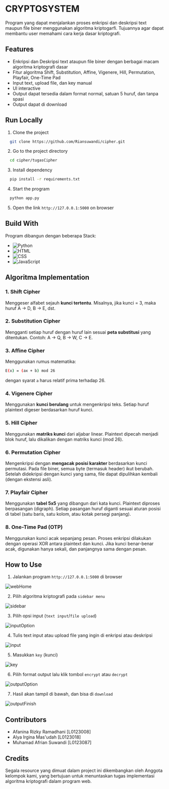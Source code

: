 # **CRYPTOSYSTEM**

Program yang dapat menjalankan proses enkripsi dan deskripsi text maupun file biner menggunakan algoritma kriptogarfi. Tujuannya agar dapat membantu user memahami cara kerja dasar kriptografi.

## Features

- Enkripsi dan Deskripsi text ataupun file biner dengan berbagai macam algoritma kriptografi dasar
- Fitur algoritma Shift, Substitution, Affine, Vigenere, Hill, Permutation, Playfair, One-Time Pad
- Input text, upload file, dan key manual
- UI interactive
- Output dapat tersedia dalam format normal, satuan 5 huruf, dan tanpa spasi
- Output dapat di download

## Run Locally

1. Clone the project
```bash
  git clone https://github.com/Riansuwandi/cipher.git
```

2. Go to the project directory
```bash
  cd cipher/tugasCipher
```

3. Install dependency
```bash
  pip install -r requirements.txt
```

4. Start the program
```bash
  python app.py
```

5. Open the link `http://127.0.0.1:5000` on browser

## Build With

Program dibangun dengan beberapa Stack:

- ![Python](https://img.shields.io/badge/python-3776AB?style=for-the-badge&logo=python&logoColor=white)
- ![HTML](https://img.shields.io/badge/html5-E34F26?style=for-the-badge&logo=html5&logoColor=white)
- ![CSS](https://img.shields.io/badge/css3-1572B6?style=for-the-badge&logo=css3&logoColor=white)
- ![JavaScript](https://img.shields.io/badge/javascript-F7DF1E?style=for-the-badge&logo=javascript&logoColor=black)
## Algoritma Implementation 

### 1. Shift Cipher
Menggeser alfabet sejauh **kunci tertentu**. Misalnya, jika kunci = 3, maka huruf A → D, B → E, dst.

### 2. Substitution Cipher
Mengganti setiap huruf dengan huruf lain sesuai **peta substitusi** yang ditentukan. Contoh: A → Q, B → W, C → E.

### 3. Affine Cipher
Menggunakan rumus matematika:  
```bash
E(x) = (ax + b) mod 26
```  
dengan syarat `a` harus relatif prima terhadap 26.

### 4. Vigenere Cipher
Menggunakan **kunci berulang** untuk mengenkripsi teks. Setiap huruf plaintext digeser berdasarkan huruf kunci.

### 5. Hill Cipher
Menggunakan **matriks kunci** dari aljabar linear. Plaintext dipecah menjadi blok huruf, lalu dikalikan dengan matriks kunci (mod 26).

### 6. Permutation Cipher
Mengenkripsi dengan **mengacak posisi karakter** berdasarkan kunci permutasi. Pada file biner, semua byte (termasuk header) ikut berubah. Setelah didekripsi dengan kunci yang sama, file dapat dipulihkan kembali (dengan ekstensi asli).

### 7. Playfair Cipher
Menggunakan **tabel 5x5** yang dibangun dari kata kunci. Plaintext diproses berpasangan (digraph). Setiap pasangan huruf diganti sesuai aturan posisi di tabel (satu baris, satu kolom, atau kotak persegi panjang).

### 8. One-Time Pad (OTP)
Menggunakan kunci acak sepanjang pesan. Proses enkripsi dilakukan dengan operasi XOR antara plaintext dan kunci. Jika kunci benar-benar acak, digunakan hanya sekali, dan panjangnya sama dengan pesan.

## How to Use

1. Jalankan program `http://127.0.0.1:5000` di browser

![webHome](https://github.com/user-attachments/assets/17792328-cef2-4bb7-baa6-10e61e257280)

2. Pilih algoritma kriptografi pada `sidebar menu`

![sidebar](https://github.com/user-attachments/assets/3f4a9e92-afd6-415d-9999-ddabb1ea59d7)

3. Pilih opsi input (`text input`/`file upload`)

![inputOption](https://github.com/user-attachments/assets/769114aa-66ed-47bd-8b47-dfe3632dd09d)

4. Tulis text input atau upload file yang ingin di enkripsi atau deskripsi

![input](https://github.com/user-attachments/assets/9fdf68d5-d3c5-464a-b4f9-0ce819d7e106)

5. Masukkan `key` (kunci)

![key](https://github.com/user-attachments/assets/ea47df28-cbcb-452a-bf22-5029f7c4d32f)

6. Pilih format output lalu klik tombol `encrypt` atau `decrypt`

![outputOption](https://github.com/user-attachments/assets/4e41c492-4153-4dcb-b13d-ced0c739ab11)

7. Hasil akan tampil di bawah, dan bisa di `download`

![outputFinish](https://github.com/user-attachments/assets/e40c734d-512f-40e1-b646-119ecd112947)

## Contributors

- Afanina Rizky Ramadhani [L0123008]
- Alya Irgina Mas'udah [L0123018]
- Muhamad Afrian Suwandi [L0123087]

## Credits
Segala resource yang dimuat dalam project ini dikembangkan oleh Anggota kelompok kami, yang bertujuan untuk menuntaskan tugas implementasi algoritma kriptografi dalam program web.
